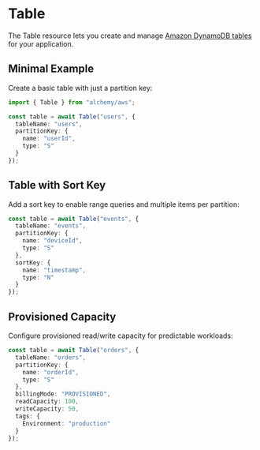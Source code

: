 # Table

The Table resource lets you create and manage [Amazon DynamoDB tables](https://docs.aws.amazon.com/amazondynamodb/latest/developerguide/Introduction.html) for your application.

## Minimal Example

Create a basic table with just a partition key:

```ts
import { Table } from "alchemy/aws";

const table = await Table("users", {
  tableName: "users",
  partitionKey: {
    name: "userId", 
    type: "S"
  }
});
```

## Table with Sort Key

Add a sort key to enable range queries and multiple items per partition:

```ts
const table = await Table("events", {
  tableName: "events",
  partitionKey: {
    name: "deviceId",
    type: "S"
  },
  sortKey: {
    name: "timestamp",
    type: "N"
  }
});
```

## Provisioned Capacity

Configure provisioned read/write capacity for predictable workloads:

```ts
const table = await Table("orders", {
  tableName: "orders", 
  partitionKey: {
    name: "orderId",
    type: "S"
  },
  billingMode: "PROVISIONED",
  readCapacity: 100,
  writeCapacity: 50,
  tags: {
    Environment: "production"
  }
});
```